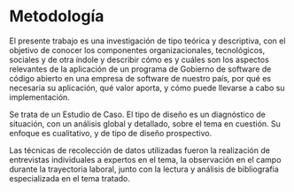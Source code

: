 # Metodología

El presente trabajo es una investigación de tipo teórica y descriptiva, con el objetivo de conocer los componentes organizacionales, tecnológicos, sociales y de otra índole y describir cómo es y cuáles son los aspectos relevantes de la aplicación de un programa de Gobierno de software de código abierto en una empresa de software de nuestro país, por qué es necesaria su aplicación, qué valor aporta, y cómo puede llevarse a cabo su implementación.

Se trata de un Estudio de Caso. El tipo de diseño es un diagnóstico de situación, con un análisis global y detallado, sobre el tema en cuestión. Su enfoque es cualitativo, y de tipo de diseño prospectivo.

Las técnicas de recolección de datos utilizadas fueron la realización de entrevistas individuales a expertos en el tema, la observación en el campo durante la trayectoria laboral, junto con la lectura y análisis de bibliografía especializada en el tema tratado.
